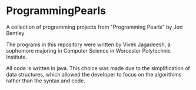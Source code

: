 # ProgrammingPearls
A collection of programming projects from "Programming Pearls" by Jon Bentley

The programs in this repository were written by Vivek Jagadeesh, a sophomore majoring in Computer Science in Worcester Polytechnic Institute. 

All code is written in java. This choice was made due to the simplification of data structures, which allowed the developer to focus on the algorithims rather than the syntax and code. 


